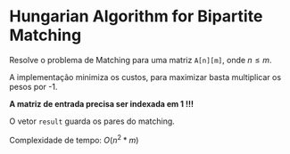 # Hungarian Algorithm for Bipartite Matching

Resolve o problema de Matching para uma matriz `A[n][m]`, onde $n \leq m$.

A implementação minimiza os custos, para maximizar basta multiplicar os pesos por -1.

**A matriz de entrada precisa ser indexada em 1 !!!**

O vetor `result` guarda os pares do matching.

Complexidade de tempo: $O(n^2 * m)$
